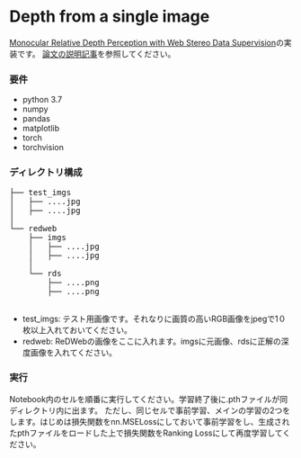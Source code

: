 # Depth from a single image

[Monocular Relative Depth Perception with Web Stereo Data Supervision](https://openaccess.thecvf.com/content_cvpr_2018/papers/Xian_Monocular_Relative_Depth_CVPR_2018_paper.pdf)の実装です。
[論文の説明記事](https://qiita.com/wtr850/private/33144081fe496d762d26)を参照してください。 

### 要件
- python 3.7
- numpy
- pandas
- matplotlib
- torch 
- torchvision

### ディレクトリ構成
<pre>
├── test_imgs
│   ├── ....jpg
│   ├── ....jpg
│  
└── redweb
    ├── imgs
    │   ├── ....jpg
    │   ├── ....jpg
    │ 
    └── rds
        ├── ....png
        ├── ....png      
 </pre>

 - test_imgs: テスト用画像です。それなりに画質の高いRGB画像をjpegで1０枚以上入れておいてください。
 - redweb: ReDWebの画像をここに入れます。imgsに元画像、rdsに正解の深度画像を入れてください。

### 実行
Notebook内のセルを順番に実行してください。学習終了後に.pthファイルが同ディレクトリ内に出ます。
ただし、同じセルで事前学習、メインの学習の2つをします。はじめは損失関数をnn.MSELossにしておいて事前学習をし、生成されたpthファイルをロードした上で損失関数をRanking Lossにして再度学習してください。
